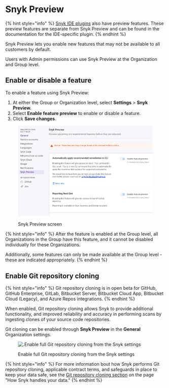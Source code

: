 # Snyk Preview

{% hint style="info" %}
[Snyk IDE plugins](integrate-with-snyk/ide-tools/) also have preview features. These preview features are separate from Snyk Preview and can be found in the documentation for the IDE-specific plugin.
{% endhint %}

Snyk Preview lets you enable new features that may not be available to all customers by default.

Users with Admin permissions can use Snyk Preview at the Organization and Group level.

## Enable or disable a feature

To enable a feature using Snyk Preview:

1. At either the Group or Organization level, select **Settings** > **Snyk Preview.**
2. Select **Enable feature preview** to enable or disable a feature.
3. Click **Save changes**.

<figure><img src=".gitbook/assets/Screenshot 2023-05-04 at 11.36.07.png" alt="Snyk Preview screen"><figcaption><p>Snyk Preview screen</p></figcaption></figure>

{% hint style="info" %}
After the feature is enabled at the Group level, all Organizations in the Group have this feature, and it cannot be disabled individually for these Organizations.

Additionally, some features can only be made available at the Group level - these are indicated appropriately.
{% endhint %}

## Enable Git repository cloning

{% hint style="info" %}
Git repository cloning is in open beta for GitHub, GitHub Enterprise, GitLab, Bitbucket Server, Bitbucket Cloud App, Bitbucket Cloud (Legacy), and Azure Repos integrations.
{% endhint %}

When enabled, Git repository cloning allows Snyk to provide additional functionality, and improved reliability and accuracy in performing scans by ingesting clones of your source code repositories.

Git cloning can be enabled through **Snyk Preview** in the **General** Organization settings.

<figure><img src="https://lh4.googleusercontent.com/NeiM1iGKaUMiHC-qr8n3SjlNRCr8j33XO3M5PtAdMUJaIap6RNv1UwmpiVv1siDWRnE61v490VoLTP1uXL0gUVHQDLh7FK29vGQLSvCMhlmd2NZJnbWFt3xIOxzHO7Nw7SAQDGiMwLotub8y5HU2-vbyEiY9GzA4DXwRh3xXiib7z99lqHEDDShD9jQMfWjn" alt=".Enable full Git repository cloning from the Snyk settings"><figcaption><p>Enable full Git repository cloning from the Snyk settings</p></figcaption></figure>

{% hint style="info" %}
For more information bout how Snyk performs Git repository cloning, applicable contract terms, and safeguards in place to keep your data safe, see the [Git repository cloning section](working-with-snyk/how-snyk-handles-your-data.md#snyk-integrations-git-repository-cloning) on the page "How Snyk handles your data."
{% endhint %}
